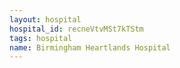```yaml
---
layout: hospital
hospital_id: recneVtvMSt7kTStm
tags: hospital
name: Birmingham Heartlands Hospital
---
```

